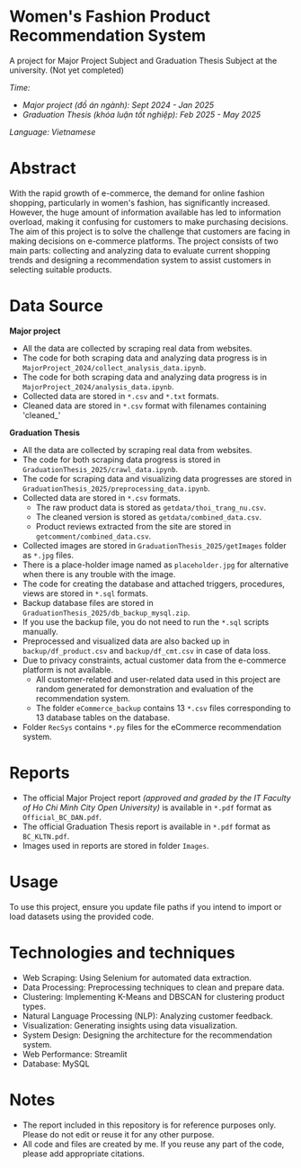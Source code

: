 # Women's Fashion Product Recommendation System
A project for Major Project Subject and Graduation Thesis Subject at the university. (Not yet completed)

*Time:* 
  * *Major project (đồ án ngành): Sept 2024 - Jan 2025*
  * *Graduation Thesis (khóa luận tốt nghiệp): Feb 2025 - May 2025*

*Language: Vietnamese*

# Abstract
With the rapid growth of e-commerce, the demand for online fashion shopping, particularly in women's fashion, has significantly increased. However, the huge amount of information available has led to information overload, making it confusing for customers to make purchasing decisions. The aim of this project is to solve the challenge that customers are facing in making decisions on e-commerce platforms. The project consists of two main parts: collecting and analyzing data to evaluate current shopping trends and designing a recommendation system to assist customers in selecting suitable products.

# Data Source
**Major project**
* All the data are collected by scraping real data from websites.
* The code for both scraping data and analyzing data progress is in `MajorProject_2024/collect_analysis_data.ipynb`.
* The code for both scraping data and analyzing data progress is in `MajorProject_2024/analysis_data.ipynb`.
* Collected data are stored in `*.csv` and `*.txt` formats.
* Cleaned data are stored in `*.csv` format with filenames containing 'cleaned_'

**Graduation Thesis**
* All the data are collected by scraping real data from websites.
* The code for both scraping data progress is stored in `GraduationThesis_2025/crawl_data.ipynb`.
* The code for scraping data and visualizing data progresses are stored in `GraduationThesis_2025/preprocessing_data.ipynb`.
* Collected data are stored in `*.csv` formats.
  * The raw product data is stored as `getdata/thoi_trang_nu.csv`.
  * The cleaned version is stored as `getdata/combined_data.csv`.
  * Product reviews extracted from the site are stored in `getcomment/combined_data.csv`.
* Collected images are stored in `GraduationThesis_2025/getImages` folder as `*.jpg` files.
* There is a place-holder image named as `placeholder.jpg` for alternative when there is any trouble with the image.
* The code for creating the database and attached triggers, procedures, views are stored in `*.sql` formats.
* Backup database files are stored in `GraduationThesis_2025/db_backup_mysql.zip`.
* If you use the backup file, you do not need to run the `*.sql` scripts manually.
* Preprocessed and visualized data are also backed up in `backup/df_product.csv` and `backup/df_cmt.csv` in case of data loss.
* Due to privacy constraints, actual customer data from the e-commerce platform is not available.
  * All customer-related and user-related data used in this project are random generated for demonstration and evaluation of the recommendation system.
  * The folder `eCommerce_backup` contains 13 `*.csv` files corresponding to 13 database tables on the database.
* Folder `RecSys` contains `*.py` files for the eCommerce recommendation system.

# Reports
* The official Major Project report *(approved and graded by the IT Faculty of Ho Chi Minh City Open University)* is available in `*.pdf` format as `Official_BC_DAN.pdf`.
* The official Graduation Thesis report is available in `*.pdf` format as `BC_KLTN.pdf`.
* Images used in reports are stored in folder `Images`.

# Usage
To use this project, ensure you update file paths if you intend to import or load datasets using the provided code.

# Technologies and techniques
* Web Scraping: Using Selenium for automated data extraction.
* Data Processing: Preprocessing techniques to clean and prepare data.
* Clustering: Implementing K-Means and DBSCAN for clustering product types.
* Natural Language Processing (NLP): Analyzing customer feedback.
* Visualization: Generating insights using data visualization.
* System Design: Designing the architecture for the recommendation system.
* Web Performance: Streamlit
* Database: MySQL
  
# Notes
* The report included in this repository is for reference purposes only. Please do not edit or reuse it for any other purpose.
* All code and files are created by me. If you reuse any part of the code, please add appropriate citations.
